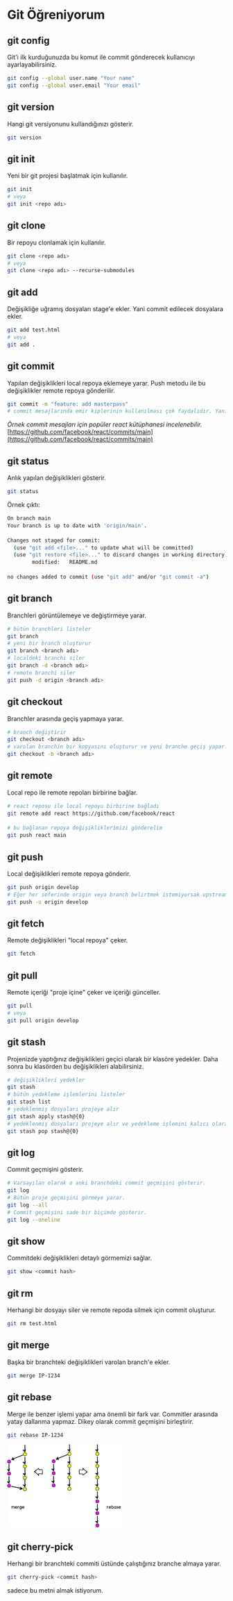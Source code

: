 # Git Öğreniyorum

## git config

Git'i ilk kurduğunuzda bu komut ile commit gönderecek kullanıcıyı ayarlayabilirsiniz.

```bash
git config --global user.name "Your name" 
git config --global user.email "Your email"

```

## git version
Hangi git versiyonunu kullandığınızı gösterir.

```bash
git version
```

## git init
Yeni bir git projesi başlatmak için kullanılır.

```bash
git init
# veya
git init <repo adı>
```

## git clone
Bir repoyu clonlamak için kullanılır.

```bash
git clone <repo adı>
# veya
git clone <repo adı> --recurse-submodules
```

## git add
Değişikliğe uğramış dosyaları stage'e ekler. Yani commit edilecek dosyalara ekler.

```bash
git add test.html
# veya
git add .
```

## git commit
Yapılan değişiklikleri local repoya eklemeye yarar. Push metodu ile bu değişiklikler remote repoya gönderilir.
```bash
git commit -m "feature: add masterpass"
# commit mesajlarında emir kiplerinin kullanılması çok faydalıdır. Yani eklendi, değiştirdi, silindi vb.

```
<i>Örnek commit mesajları için popüler react kütüphanesi incelenebilir.</i>
[https://github.com/facebook/react/commits/main](https://github.com/facebook/react/commits/main)

## git status
Anlık yapılan değişiklikleri gösterir.

```bash
git status
```
Örnek çıktı:
```bash
On branch main
Your branch is up to date with 'origin/main'.

Changes not staged for commit:
  (use "git add <file>..." to update what will be committed)
  (use "git restore <file>..." to discard changes in working directory)
        modified:   README.md

no changes added to commit (use "git add" and/or "git commit -a")
```

## git branch
Branchleri görüntülemeye ve değiştirmeye yarar.
```bash
# bütün branchleri listeler
git branch
# yeni bir branch oluşturur
git branch <branch adı>
# localdeki branchi siler
git branch -d <branch adı>
# remote branchi siler
git push -d origin <branch adı>
```

## git checkout
Branchler arasında geçiş yapmaya yarar.
```bash
# branch değiştirir
git checkout <branch adı>
# varolan branchin bir kopyasını oluşturur ve yeni branche geçiş yapar.
git checkout -b <branch adı>

```

## git remote
Local repo ile remote repoları birbirine bağlar.
```bash
# react reposu ile local repoyu birbirine bağladı
git remote add react https://github.com/facebook/react

# bu bağlanan repoya değişikliklerimizi gönderelim
git push react main
```

## git push
Local değişiklikleri remote repoya gönderir.
```bash
git push origin develop
# Eğer her seferinde origin veya branch belirtmek istemiyorsak upstream set edebiliriz. sadece git push yazmamız yeterli olur.
git push -u origin develop
```

## git fetch
Remote değişiklikleri "local repoya" çeker. 
```bash
git fetch
```

## git pull
Remote içeriği "proje içine" çeker ve içeriği günceller.
```bash
git pull
# veya
git pull origin develop
```

## git stash
Projenizde yaptığınız değişiklikleri geçici olarak bir klasöre yedekler. Daha sonra bu klasörden bu değişiklikleri alabilirsiniz.
```bash
# değişiklikleri yedekler
git stash
# bütün yedekleme işlemlerini listeler
git stash list
# yedeklenmiş dosyaları projeye alır
git stash apply stash@{0}
# yedeklenmiş dosyaları projeye alır ve yedekleme işlemini kalıcı olarak siler.
git stash pop stash@{0}
```

## git log
Commit geçmişini gösterir.
```bash
# Varsayılan olarak o anki branchdeki commit geçmişini gösterir.
git log
# Bütün proje geçmişini görmeye yarar.
git log --all
# Commit geçmişini sade bir biçimde gösterir.
git log --oneline
```

## git show
Commitdeki değişiklikleri detaylı görmemizi sağlar.
```bash
git show <commit hash>
```

## git rm
Herhangi bir dosyayı siler ve remote repoda silmek için commit oluşturur.
```bash
git rm test.html
```

## git merge
Başka bir branchteki değişiklikleri varolan branch'e ekler.
```bash
git merge IP-1234
```

## git rebase
Merge ile benzer işlemi yapar ama önemli bir fark var. Commitler arasında yatay dallanma yapmaz. Dikey olarak commit geçmişini birleştirir.
```bash
git rebase IP-1234
```
<img src="assets/img/merge-vs-rebase.png">
          

## git cherry-pick 
Herhangi bir branchteki commiti üstünde çalıştığınız branche almaya yarar.
```bash
git cherry-pick <commit hash>
```

sadece bu metni almak istiyorum.